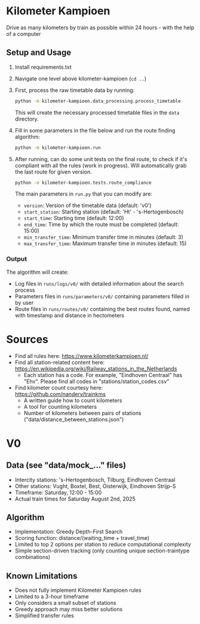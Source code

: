 # Kilometer Kampioen
Drive as many kilometers by train as possible within 24 hours - with the help of a computer

## Setup and Usage
1. Install requirements.txt
2. Navigate one level above kilometer-kampioen (`cd ..`)
3. First, process the raw timetable data by running:
   ```bash
   python -m kilometer-kampioen.data_processing.process_timetable
   ```
   This will create the necessary processed timetable files in the `data` directory.

4. Fill in some parameters in the file below and run the route finding algorithm:
   ```bash
   python -m kilometer-kampioen.run
   ```

5. After running, can do some unit tests on the final route, to check if it's compliant with all the rules (work in progress). Will automatically grab the last route for given version.
   ```bash
   python -m kilometer-kampioen.tests.route_compliance
   ```

   The main parameters in `run.py` that you can modify are:
   - `version`: Version of the timetable data (default: 'v0')
   - `start_station`: Starting station (default: 'Ht' - 's-Hertogenbosch)
   - `start_time`: Starting time (default: 12:00)
   - `end_time`: Time by which the route must be completed (default: 15:00)
   - `min_transfer_time`: Minimum transfer time in minutes (default: 3)
   - `max_transfer_time`: Maximum transfer time in minutes (default: 15)


### Output
The algorithm will create:
- Log files in `runs/logs/v0/` with detailed information about the search process
- Parameters files in `runs/parameters/v0/` containing parameters filled in by user
- Route files in `runs/routes/v0/` containing the best routes found, named with timestamp and distance in hectometers

# Sources
- Find all rules here: https://www.kilometerkampioen.nl/
- Find all station-related content here: https://en.wikipedia.org/wiki/Railway_stations_in_the_Netherlands
    - Each station has a code. For example, "Eindhoven Centraal" has "Ehv". Please find all codes in "stations/station_codes.csv"
- Find kilometer count courtesy here: https://github.com/nanderv/trainkms
    - A written guide how to count kilometers
    - A tool for counting kilometers
    - Number of kilometers between pairs of stations ("data/distance_between_stations.json")

# V0
## Data (see "data/mock_..." files)
- Intercity stations: 's-Hertogenbosch, Tilburg, Eindhoven Centraal
- Other stations: Vught, Boxtel, Best, Oisterwijk, Eindhoven Strijp-S
- Timeframe: Saturday, 12:00 - 15:00
- Actual train times for Saturday August 2nd, 2025

## Algorithm
- Implementation: Greedy Depth-First Search
- Scoring function: distance/(waiting_time + travel_time)
- Limited to top 2 options per station to reduce computational complexity
- Simple section-driven tracking (only counting unique section-traintype combinations)

## Known Limitations
- Does not fully implement Kilometer Kampioen rules
- Limited to a 3-hour timeframe
- Only considers a small subset of stations
- Greedy approach may miss better solutions
- Simplified transfer rules